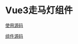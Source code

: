 # Vue3走马灯组件

<ClientOnly>
    <Swiper-VueCarousel-index></Swiper-VueCarousel-index>
</ClientOnly>


[使用源码](https://github.com/Yukilwc/InclusiveLibrary/blob/master/docs/.vuepress/components/Swiper/VueCarousel/index.vue)

[组件源码](https://github.com/Yukilwc/InclusiveLibrary/blob/master/docs/.vuepress/components/Swiper/VueCarousel/MisakaCarousel.vue)

